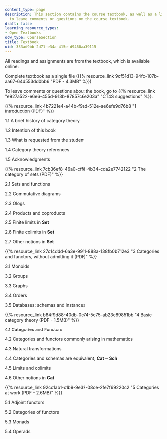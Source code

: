 ```yaml
---
content_type: page
description: This section contains the course textbook, as well as a link to a site
  to leave comments or questions on the course textbook.
draft: false
learning_resource_types:
- Open Textbooks
ocw_type: CourseSection
title: Textbook
uid: 333ad9bb-2d71-e34a-415e-d9460aa39115
---
```

All readings and assignments are from the textbook, which is available online:

Complete textbook as a single file ({{% resource_link 9cf51d13-94fc-107b-aa67-64d553dd0bb6 "PDF - 4.3MB" %}})

To leave comments or questions about the book, go to {{% resource_link "e927a522-e6e6-455d-913b-87857c6e203a" "CT4S suggestions" %}}.

{{% resource_link 4b7221e4-a44b-f9ad-512e-ae6efe9d76b8 "1 Introduction (PDF)" %}} 

1.1 A brief history of category theory

1.2 Intention of this book

1.3 What is requested from the student

1.4 Category theory references

1.5 Acknowledgments

{{% resource_link 7cb36ef8-46a0-cff8-4b34-cda2e7742122 "2 The category of sets (PDF)" %}} 

2.1 Sets and functions

2.2 Commutative diagrams

2.3 Ologs

2.4 Products and coproducts

2.5 Finite limits in **Set**

2.6 Finite colimits in **Set**

2.7 Other notions in **Set**

{{% resource_link 27c14ddd-6a3e-9911-888a-138fb0b712e3 "3 Categories and functors, without admitting it (PDF)" %}}

3.1 Monoids

3.2 Groups

3.3 Graphs

3.4 Orders

3.5 Databases: schemas and instances

{{% resource_link b84f9d88-40db-0c74-5c75-ab23c89851bb "4 Basic category theory (PDF - 1.5MB)" %}} 

4.1 Categories and Functors

4.2 Categories and functors commonly arising in mathematics

4.3 Natural transformations

4.4 Categories and schemas are equivalent, **Cat ~ Sch**

4.5 Limits and colimits

4.6 Other notions in **Cat**

{{% resource_link 92cc1ab1-c1b9-9e32-08ce-2fe7f69220c2 "5 Categories at work (PDF - 2.6MB)" %}} 

5.1 Adjoint functors

5.2 Categories of functors

5.3 Monads

5.4 Operads